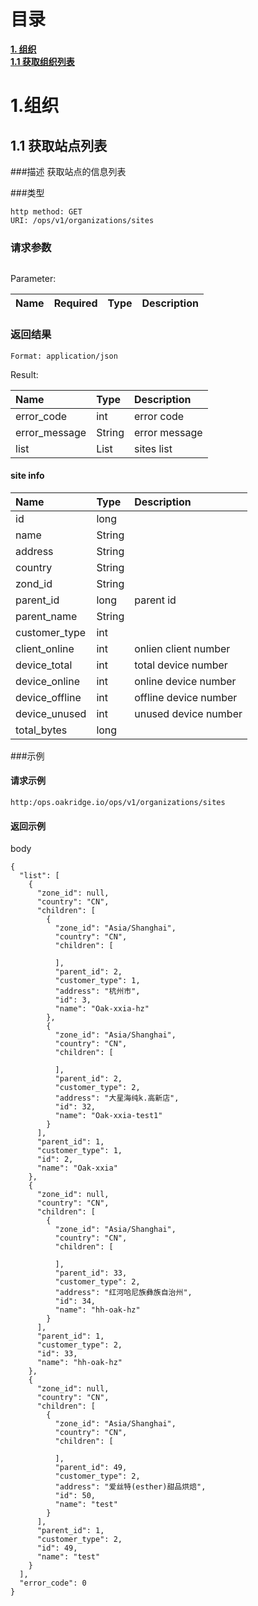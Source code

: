 # 目录
[**1. 组织**](#organization)<br>
[**1.1 获取组织列表**](#organization-list)<br>

# <a name="organization"></a>1.组织

## <a name="organization-list"></a>1.1 获取站点列表

###描述
获取站点的信息列表

###类型
```
http method: GET
URI: /ops/v1/organizations/sites
```

### 请求参数
```
```
Parameter:

|Name|Required|Type|Description|
|:---|:-------|:---|:----------|


### 返回结果
```
Format: application/json
```
Result:

|Name|Type|Description|
|:---|:---|:----------|
|error_code|int|error code|
|error_message|String|error message|
|list|List|sites list|

#### site info

|Name|Type|Description|
|:---|:---|:----------|
|id|long||
|name|String||
|address|String||
|country|String||
|zond_id|String||
|parent_id|long|parent id|
|parent_name|String||
|customer_type|int||
|client_online|int|onlien client number|
|device_total|int|total device number|
|device_online|int|online device number|
|device_offline|int|offline device number|
|device_unused|int|unused device number|
|total_bytes|long||



###示例

#### 请求示例

```
http:/ops.oakridge.io/ops/v1/organizations/sites
```

#### 返回示例
body

```
{
  "list": [
    {
      "zone_id": null,
      "country": "CN",
      "children": [
        {
          "zone_id": "Asia/Shanghai",
          "country": "CN",
          "children": [
            
          ],
          "parent_id": 2,
          "customer_type": 1,
          "address": "杭州市",
          "id": 3,
          "name": "Oak-xxia-hz"
        },
        {
          "zone_id": "Asia/Shanghai",
          "country": "CN",
          "children": [
            
          ],
          "parent_id": 2,
          "customer_type": 2,
          "address": "大星海纯k.高新店",
          "id": 32,
          "name": "Oak-xxia-test1"
        }
      ],
      "parent_id": 1,
      "customer_type": 1,
      "id": 2,
      "name": "Oak-xxia"
    },
    {
      "zone_id": null,
      "country": "CN",
      "children": [
        {
          "zone_id": "Asia/Shanghai",
          "country": "CN",
          "children": [
            
          ],
          "parent_id": 33,
          "customer_type": 2,
          "address": "红河哈尼族彝族自治州",
          "id": 34,
          "name": "hh-oak-hz"
        }
      ],
      "parent_id": 1,
      "customer_type": 2,
      "id": 33,
      "name": "hh-oak-hz"
    },
    {
      "zone_id": null,
      "country": "CN",
      "children": [
        {
          "zone_id": "Asia/Shanghai",
          "country": "CN",
          "children": [
            
          ],
          "parent_id": 49,
          "customer_type": 2,
          "address": "爱丝特(esther)甜品烘焙",
          "id": 50,
          "name": "test"
        }
      ],
      "parent_id": 1,
      "customer_type": 2,
      "id": 49,
      "name": "test"
    }
  ],
  "error_code": 0
}
```
